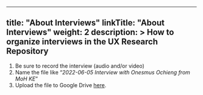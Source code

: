 
---
title: "About Interviews"
linkTitle: "About Interviews"
weight: 2
description: >
  How to organize interviews in the UX Research Repository
---

1. Be sure to record the interview (audio and/or video)
2. Name the file like “*2022-06-05 Interview with Onesmus Ochieng from MoH KE*”
3. Upload the file to Google Drive [here](https://drive.google.com/drive/folders/1bcCxQYerwDcZHqAD3d0NGPxuDxLapadb).